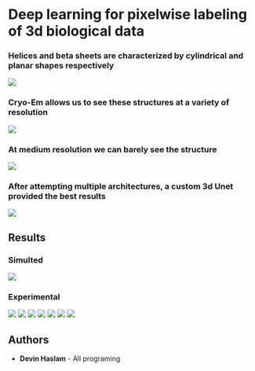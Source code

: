 # Deep learning for pixelwise labeling of 3d biological data

### Helices and beta sheets are characterized by cylindrical and planar shapes respectively

![](https://github.com/dhasl002/Research-DeepLearning/blob/master/Images/Screen%20Shot%202019-07-13%20at%207.58.19%20PM.png)

### Cryo-Em allows us to see these structures at a variety of resolution

![](https://github.com/dhasl002/Research-DeepLearning/blob/master/Images/Screen%20Shot%202019-07-13%20at%207.58.35%20PM.png)

### At medium resolution we can barely see the structure

![](https://github.com/dhasl002/Research-DeepLearning/blob/master/Images/Screen%20Shot%202019-07-13%20at%207.58.51%20PM.png)

### After attempting multiple architectures, a custom 3d Unet provided the best results

![](https://github.com/dhasl002/Research-DeepLearning/blob/master/Images/Screen%20Shot%202019-07-13%20at%207.59.06%20PM.png)

## Results

### Simulted

![](https://github.com/dhasl002/Research-DeepLearning/blob/master/Images/Screen%20Shot%202019-07-13%20at%207.59.33%20PM.png)

### Experimental

![](https://github.com/dhasl002/Research-DeepLearning/blob/master/Images/Screen%20Shot%202019-07-13%20at%207.59.33%20PM.png)
![](https://github.com/dhasl002/Research-DeepLearning/blob/master/Images/Screen%20Shot%202019-07-13%20at%207.59.55%20PM.png)
![](https://github.com/dhasl002/Research-DeepLearning/blob/master/Images/Screen%20Shot%202019-07-13%20at%207.59.58%20PM.png)
![](https://github.com/dhasl002/Research-DeepLearning/blob/master/Images/Screen%20Shot%202019-07-13%20at%208.00.02%20PM.png)
![](https://github.com/dhasl002/Research-DeepLearning/blob/master/Images/Screen%20Shot%202019-07-13%20at%208.00.07%20PM.png)
![](https://github.com/dhasl002/Research-DeepLearning/blob/master/Images/Screen%20Shot%202019-07-13%20at%208.00.11%20PM.png)
![](https://github.com/dhasl002/Research-DeepLearning/blob/master/Images/Screen%20Shot%202019-07-13%20at%208.00.19%20PM.png)

## Authors

* **Devin Haslam** - All programing

